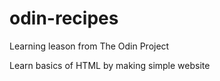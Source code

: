 # odin-recipes

Learning leason from The Odin Project

Learn basics of HTML by making simple website
